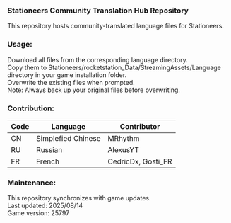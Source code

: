 ### Stationeers Community Translation Hub Repository
This repository hosts community-translated language files for Stationeers.

### Usage:
Download all files from the corresponding language directory.<br/>
Copy them to Stationeers/rocketstation_Data/StreamingAssets/Language directory in your game installation folder.<br/>
Overwrite the existing files when prompted.<br/>
​​Note:​​ Always back up your original files before overwriting.


### Contribution:

|      Code     |       Language       |        Contributor         |
| ------------- | -------------------- | -------------------------- |
| CN            | Simplefied Chinese   | MRhythm                    |
| RU            | Russian              | AlexusYT                   |
| FR            | French               | CedricDx, Gosti_FR         |



### Maintenance:
This repository synchronizes with game updates.<br/>
Last updated: 2025/08/14<br/>
Game version: 25797<br/>
